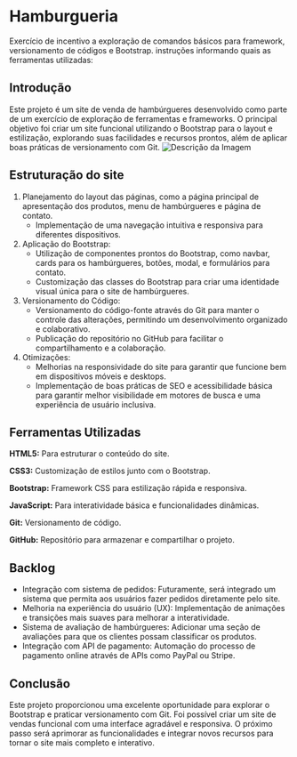 # Hamburgueria
Exercício de incentivo a exploração de comandos básicos para framework, versionamento de códigos e Bootstrap. instruções informando quais as ferramentas utilizadas:
## Introdução
Este projeto é um site de venda de hambúrgueres desenvolvido como parte de um exercício de exploração de ferramentas e frameworks. O principal objetivo foi criar um site funcional utilizando o Bootstrap para o layout e estilização, explorando suas facilidades e recursos prontos, além de aplicar boas práticas de versionamento com Git.
![Descrição da Imagem](img/burgaomelhor)
## Estruturação do site

1. Planejamento do layout das páginas, como a página principal de apresentação dos produtos, menu de hambúrgueres e página de contato.
    -  Implementação de uma navegação intuitiva e responsiva para diferentes dispositivos.
2. Aplicação do Bootstrap:
    - Utilização de componentes prontos do Bootstrap, como navbar, cards para os hambúrgueres, botões, modal, e formulários para contato.
    - Customização das classes do Bootstrap para criar uma identidade visual única para o site de hambúrgueres.
3. Versionamento do Código:
    - Versionamento do código-fonte através do Git para manter o controle das alterações, permitindo um desenvolvimento organizado e colaborativo.
    - Publicação do repositório no GitHub para facilitar o compartilhamento e a colaboração.
4. Otimizações:
    - Melhorias na responsividade do site para garantir que funcione bem em dispositivos móveis e desktops.
    - Implementação de boas práticas de SEO e acessibilidade básica para garantir melhor visibilidade em motores de busca e uma experiência de usuário inclusiva.
## Ferramentas Utilizadas
**HTML5:** Para estruturar o conteúdo do site.

**CSS3:** Customização de estilos junto com o Bootstrap.

**Bootstrap:** Framework CSS para estilização rápida e responsiva.

**JavaScript:** Para interatividade básica e funcionalidades dinâmicas.

**Git:** Versionamento de código.

**GitHub:** Repositório para armazenar e compartilhar o projeto.

## Backlog
- Integração com sistema de pedidos: Futuramente, será integrado um sistema que permita aos usuários fazer pedidos diretamente pelo site.
- Melhoria na experiência do usuário (UX): Implementação de animações e transições mais suaves para melhorar a interatividade.
- Sistema de avaliação de hambúrgueres: Adicionar uma seção de avaliações para que os clientes possam classificar os produtos.
- Integração com API de pagamento: Automação do processo de pagamento online através de APIs como PayPal ou Stripe.
## Conclusão
Este projeto proporcionou uma excelente oportunidade para explorar o Bootstrap e praticar versionamento com Git. Foi possível criar um site de vendas funcional com uma interface agradável e responsiva. O próximo passo será aprimorar as funcionalidades e integrar novos recursos para tornar o site mais completo e interativo.


